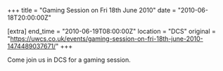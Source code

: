 +++
title = "Gaming Session on Fri 18th June 2010"
date = "2010-06-18T20:00:00Z"

[extra]
end_time = "2010-06-19T08:00:00Z"
location = "DCS"
original = "https://uwcs.co.uk/events/gaming-session-on-fri-18th-june-2010-1474489037671/"
+++

Come join us in DCS for a gaming session.

